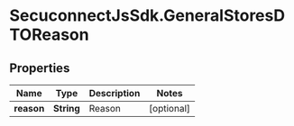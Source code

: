 # SecuconnectJsSdk.GeneralStoresDTOReason

## Properties
Name | Type | Description | Notes
------------ | ------------- | ------------- | -------------
**reason** | **String** | Reason | [optional] 


